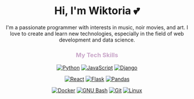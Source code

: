 <h1 align="center">Hi, I'm Wiktoria 💕</h1>
<p align="center">I'm a passionate programmer with interests in music, noir movies, and art. I love to create and learn new technologies, especially in the field of web development and data science.</p>

<h3 align="center" style="color: #c9a6c9;"><b>My Tech Skills</b></h3>

<p align="center">
  <a href="https://www.python.org/"><img src="https://img.shields.io/badge/PYTHON-%23D8BFD8?style=for-the-badge&logo=python&logoColor=%23000000" alt="Python"></a>
  <a href="https://developer.mozilla.org/en-US/docs/Web/JavaScript"><img src="https://img.shields.io/badge/JAVASCRIPT-%23D8BFD8?style=for-the-badge&logo=JAVASCRIPT&logoColor=%23000000" alt="JavaScript"></a>
  <a href="https://www.djangoproject.com/"><img src="https://img.shields.io/badge/DJANGO-%23D8BFD8?style=for-the-badge&logo=DJANGO&logoColor=%23000000" alt="Django"></a>
</p>
<p align="center">
  <a href="https://reactjs.org/"><img src="https://img.shields.io/badge/REACT-%23D8BFD8?style=for-the-badge&logo=REACT&logoColor=%23000000" alt="React"></a>
  <a href="https://flask.palletsprojects.com/"><img src="https://img.shields.io/badge/FLASK-%23D8BFD8?style=for-the-badge&logo=FLASK&logoColor=%23000000" alt="Flask"></a>
  <a href="https://pandas.pydata.org/"><img src="https://img.shields.io/badge/PANDAS-%23D8BFD8?style=for-the-badge&logo=PANDAS&logoColor=%23000000" alt="Pandas"></a>
</p>
<p align="center">
  <a href="https://www.docker.com/"><img src="https://img.shields.io/badge/DOCKER-%23D8BFD8?style=for-the-badge&logo=DOCKER&logoColor=%23000000" alt="Docker"></a>
  <a href="https://www.gnu.org/software/bash/"><img src="https://img.shields.io/badge/BASH-%23D8BFD8?style=for-the-badge&logo=GNUBASH&logoColor=%23000000" alt="GNU Bash"></a>
  <a href="https://git-scm.com/"><img src="https://img.shields.io/badge/GIT-%23D8BFD8?style=for-the-badge&logo=GIT&logoColor=%23000000" alt="Git"></a>
  <a href="https://www.linux.org/"><img src="https://img.shields.io/badge/LINUX-%23D8BFD8?style=for-the-badge&logo=LINUX&logoColor=%23000000" alt="Linux"></a>
</p>
